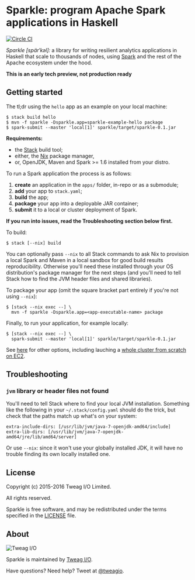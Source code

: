 # Sparkle: program Apache Spark applications in Haskell

[![Circle CI](https://circleci.com/gh/tweag/sparkle.svg?style=svg)](https://circleci.com/gh/tweag/sparkle)

*Sparkle [spär′kəl]:* a library for writing resilient analytics
applications in Haskell that scale to thousands of nodes, using
[Spark][spark] and the rest of the Apache ecosystem under the hood.

**This is an early tech preview, not production ready**

[spark]: http://spark.apache.org/

## Getting started

The tl;dr using the `hello` app as an example on your local machine:

```
$ stack build hello
$ mvn -f sparkle -Dsparkle.app=sparkle-example-hello package
$ spark-submit --master 'local[1]' sparkle/target/sparkle-0.1.jar
```

**Requirements:**
* the [Stack][stack] build tool;
* either, the [Nix][nix] package manager,
* or, OpenJDK, Maven and Spark >= 1.6 installed from your distro.

To run a Spark application the process is as follows:

1. **create** an application in the `apps/` folder, in-repo or as
   a submodule;
1. **add** your app to `stack.yaml`;
1. **build** the app;
1. **package** your app into a deployable JAR container;
1. **submit** it to a local or cluster deployment of Spark.

**If you run into issues, read the Troubleshooting section below
  first.**

To build:

```
$ stack [--nix] build
```

You can optionally pass `--nix` to all Stack commands to ask Nix to
provision a local Spark and Maven in a local sandbox for good build
results reproducibility. Otherwise you'll need these installed through
your OS distribution's package manager for the next steps (and you'll
need to tell Stack how to find the JVM header files and shared
libraries).

To package your app (omit the square bracket part entirely if you're
not using `--nix`):

```
$ [stack --nix exec --] \
  mvn -f sparkle -Dsparkle.app=<app-executable-name> package
```

Finally, to run your application, for example locally:

```
$ [stack --nix exec --] \
  spark-submit --master 'local[1]' sparkle/target/sparkle-0.1.jar
```

See [here][spark-submit] for other options, including lauching
a [whole cluster from scratch on EC2][spark-ec2].

[stack]: https://github.com/commercialhaskell/stack
[spark-submit]: http://spark.apache.org/docs/latest/submitting-applications.html
[spark-ec2]: http://spark.apache.org/docs/latest/ec2-scripts.html
[nix]: http://nixos.org/nix

## Troubleshooting

### `jvm` library or header files not found

You'll need to tell Stack where to find your local JVM installation.
Something like the following in your `~/.stack/config.yaml` should do
the trick, but check that the paths match up what's on your system:

```
extra-include-dirs: [/usr/lib/jvm/java-7-openjdk-amd64/include]
extra-lib-dirs: [/usr/lib/jvm/java-7-openjdk-amd64/jre/lib/amd64/server]
```

Or use `--nix`: since it won't use your globally installed JDK, it
will have no trouble finding its own locally installed one.

## License

Copyright (c) 2015-2016 Tweag I/O Limited.

All rights reserved.

Sparkle is free software, and may be redistributed under the terms
specified in the [LICENSE](LICENSE) file.

## About

![Tweag I/O](http://i.imgur.com/0HK8X4y.png)

Sparkle is maintained by [Tweag I/O](http://tweag.io/).

Have questions? Need help? Tweet at
[@tweagio](http://twitter.com/tweagio).
